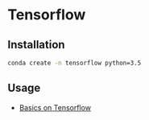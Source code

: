 # Tensorflow

## Installation
```sh
conda create -n tensorflow python=3.5
```
## Usage
* [Basics on Tensorflow](https://github.com/dawkiny/Tensorflow/blob/master/scripts/basic.md)
